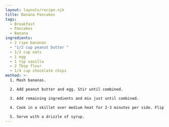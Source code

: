 ```yaml
---
layout: layouts/recipe.njk
title: Banana Pancakes
tags:
  - Breakfast
  - Pancakes
  - Banana
ingredients:
  - 2 ripe bananas
  - "1/2 cup peanut butter "
  - 1/2 cup oats
  - 1 egg
  - 1 tsp vanilla
  - 2 Tbsp flour
  - 1/4 cup chocolate chips
method: >-
  1. Mash bananas.

  2. Add peanut butter and egg. Stir until combined.

  3. Add remaining ingredients and mix just until combined.

  4. Cook in a skillet over medium heat for 2-3 minutes per side. Flip gently, as pancakes are fragile.

  5. Serve with a drizzle of syrup.
---
```

